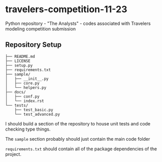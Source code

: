 # travelers-competition-11-23
Python repository - "The Analysts" - codes associated with Travelers modeling competition submission

## Repository Setup

```
├── README.md
├── LICENSE
├── setup.py
├── requirements.txt
├── sample/
│   ├── __init__.py
│   ├── core.py
│   └── helpers.py
├── docs/
│   ├── conf.py
│   └── index.rst
└── tests/
    ├── test_basic.py
    └── test_advanced.py

```

I should build a section of the repository to house unit tests and 
code checking type things. 

The `sample` section probably should just contain the main code folder

`requirements.txt` should contain all of the package dependencies of the project. 
